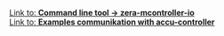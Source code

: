 [Link to: **Command line tool &rarr; zera-mcontroller-io**](zera-i2c/zera-mcontroller-io/README.md)\
[Link to: **Examples communikation with accu-controller**](zera-i2c/zera-mcontroller-io/i2c-accu-commands/example.md)
